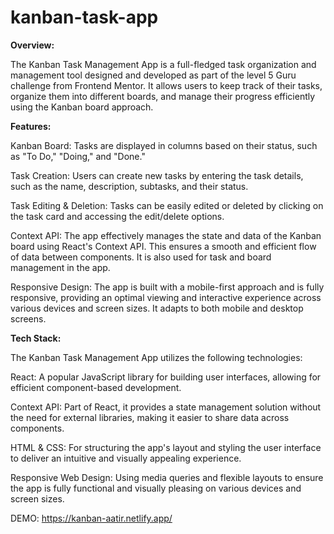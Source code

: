 # kanban-task-app

**Overview:**

The Kanban Task Management App is a full-fledged task organization and management tool designed and developed as part of the level 5 Guru challenge from Frontend Mentor. It allows users to keep track of their tasks, organize them into different boards, and manage their progress efficiently using the Kanban board approach.

**Features:**

Kanban Board: Tasks are displayed in columns based on their status, such as "To Do," "Doing," and "Done."

Task Creation: Users can create new tasks by entering the task details, such as the name, description, subtasks, and their status.

Task Editing & Deletion: Tasks can be easily edited or deleted by clicking on the task card and accessing the edit/delete options.

Context API: The app effectively manages the state and data of the Kanban board using React's Context API. This ensures a smooth and efficient flow of data between components. It is also used for task and board management in the app.

Responsive Design: The app is built with a mobile-first approach and is fully responsive, providing an optimal viewing and interactive experience across various devices and screen sizes. It adapts to both mobile and desktop screens.

**Tech Stack:**

The Kanban Task Management App utilizes the following technologies:

React: A popular JavaScript library for building user interfaces, allowing for efficient component-based development.

Context API: Part of React, it provides a state management solution without the need for external libraries, making it easier to share data across components.

HTML & CSS: For structuring the app's layout and styling the user interface to deliver an intuitive and visually appealing experience.

Responsive Web Design: Using media queries and flexible layouts to ensure the app is fully functional and visually pleasing on various devices and screen sizes.

DEMO: https://kanban-aatir.netlify.app/
